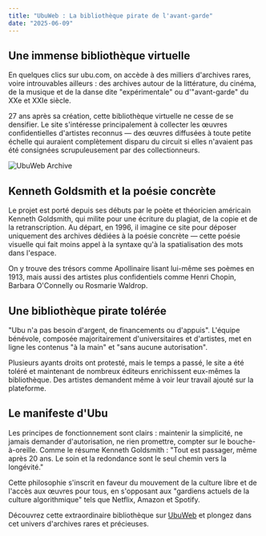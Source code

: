 ```yaml
---
title: "UbuWeb : La bibliothèque pirate de l'avant-garde"
date: "2025-06-09"
---
```


## Une immense bibliothèque virtuelle

En quelques clics sur ubu.com, on accède à des milliers d'archives rares, voire introuvables ailleurs : des archives autour de la littérature, du cinéma, de la musique et de la danse dite "expérimentale" ou d'"avant-garde" du XXe et XXIe siècle.

27 ans après sa création, cette bibliothèque virtuelle ne cesse de se densifier. Le site s'intéresse principalement à collecter les œuvres confidentielles d'artistes reconnus — des œuvres diffusées à toute petite échelle qui auraient complètement disparu du circuit si elles n'avaient pas été consignées scrupuleusement par des collectionneurs.

![UbuWeb Archive](https://placehold.co/600x400/000000/FFFFFF?text=UbuWeb+-+Archive+Pirate)

## Kenneth Goldsmith et la poésie concrète

Le projet est porté depuis ses débuts par le poète et théoricien américain Kenneth Goldsmith, qui milite pour une écriture du plagiat, de la copie et de la retranscription. Au départ, en 1996, il imagine ce site pour déposer uniquement des archives dédiées à la poésie concrète — cette poésie visuelle qui fait moins appel à la syntaxe qu'à la spatialisation des mots dans l'espace.

On y trouve des trésors comme Apollinaire lisant lui-même ses poèmes en 1913, mais aussi des artistes plus confidentiels comme Henri Chopin, Barbara O'Connelly ou Rosmarie Waldrop.

## Une bibliothèque pirate tolérée

"Ubu n'a pas besoin d'argent, de financements ou d'appuis". L'équipe bénévole, composée majoritairement d'universitaires et d'artistes, met en ligne les contenus "à la main" et "sans aucune autorisation". 

Plusieurs ayants droits ont protesté, mais le temps a passé, le site a été toléré et maintenant de nombreux éditeurs enrichissent eux-mêmes la bibliothèque. Des artistes demandent même à voir leur travail ajouté sur la plateforme.

## Le manifeste d'Ubu

Les principes de fonctionnement sont clairs : maintenir la simplicité, ne jamais demander d'autorisation, ne rien promettre, compter sur le bouche-à-oreille. Comme le résume Kenneth Goldsmith : "Tout est passager, même après 20 ans. Le soin et la redondance sont le seul chemin vers la longévité."

Cette philosophie s'inscrit en faveur du mouvement de la culture libre et de l'accès aux œuvres pour tous, en s'opposant aux "gardiens actuels de la culture algorithmique" tels que Netflix, Amazon et Spotify.

Découvrez cette extraordinaire bibliothèque sur [UbuWeb](https://www.ubu.com) et plongez dans cet univers d'archives rares et précieuses.
